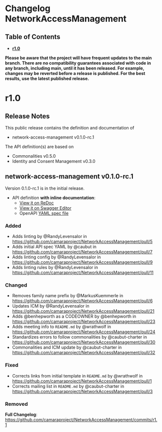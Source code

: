 # Changelog NetworkAccessManagement

## Table of Contents

- **[r1.0](#r10)**

**Please be aware that the project will have frequent updates to the main branch. There are no compatibility guarantees associated with code in any branch, including main, until it has been released. For example, changes may be reverted before a release is published. For the best results, use the latest published release.**

# r1.0

## Release Notes

This public release contains the definition and documentation of

- network-access-management v0.1.0-rc.1

The API definition(s) are based on

- Commonalities v0.5.0
- Identity and Consent Management v0.3.0

## network-access-management v0.1.0-rc.1

Version 0.1.0-rc.1 is in the initial release.

- API definition **with inline documentation**:
  - [View it on ReDoc](https://redocly.github.io/redoc/?url=https://raw.githubusercontent.com/camaraproject/DeviceIdentifier/r1.1/code/API_definitions/device-identifier.yaml&nocors)
  - [View it on Swagger Editor](https://camaraproject.github.io/swagger-ui/?url=https://raw.githubusercontent.com/camaraproject/DeviceIdentifier/r1.1/code/API_definitions/device-identifier.yaml)
  - OpenAPI [YAML spec file](https://github.com/camaraproject/DeviceIdentifier/blob/r1.1/code/API_definitions/device-identifier.yaml)

### Added

- Adds linting by @RandyLevensalor in <https://github.com/camaraproject/NetworkAccessManagement/pull/5>
- Adds initial API spec YAML by @caubut in <https://github.com/camaraproject/NetworkAccessManagement/pull/7>
- Adds linting config by @RandyLevensalor in <https://github.com/camaraproject/NetworkAccessManagement/pull/9>
- Adds linting rules by @RandyLevensalor in <https://github.com/camaraproject/NetworkAccessManagement/pull/11>

### Changed

- Removes family name prefix by @MarkusKuemmerle in <https://github.com/camaraproject/NetworkAccessManagement/pull/6>
- Updates ICM by @RandyLevensalor in <https://github.com/camaraproject/NetworkAccessManagement/pull/21>
- Adds @benhepworth as a CODEOWNER by @benhepworth in <https://github.com/camaraproject/NetworkAccessManagement/pull/23>
- Adds meeting info to `README.md` by @wrathwolf in <https://github.com/camaraproject/NetworkAccessManagement/pull/24>
- Standardizes errors to follow commonalities by @caubut-charter in <https://github.com/camaraproject/NetworkAccessManagement/pull/30>
- Commonalities and ICM update by @caubut-charter in <https://github.com/camaraproject/NetworkAccessManagement/pull/32>

### Fixed

- Corrects links from initial template in `README.md` by @wrathwolf in <https://github.com/camaraproject/NetworkAccessManagement/pull/1>
- Corrects mailing list in `README.md` by @caubut-charter in <https://github.com/camaraproject/NetworkAccessManagement/pull/3>

### Removed

**Full Changelog**: <https://github.com/camaraproject/NetworkAccessManagement/commits/r1.1>
